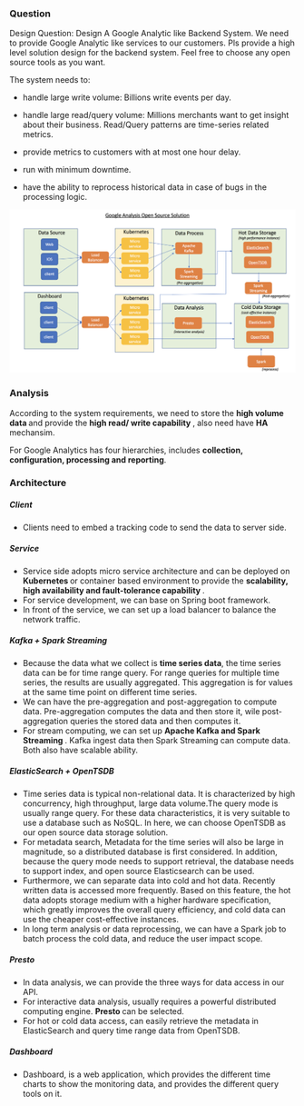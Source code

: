### Question
Design Question: Design A Google Analytic like Backend System. We need to provide Google Analytic like services to our customers. Pls provide a high level solution design for the backend system. Feel free to choose any open source tools as you want.

The system needs to:

- handle large write volume: Billions write events per day.

- handle large read/query volume: Millions merchants want to get insight about their business. Read/Query patterns are time-series related metrics.

- provide metrics to customers with at most one hour delay.

- run with minimum downtime.

- have the ability to reprocess historical data in case of bugs in the processing logic.

![architecture](architecture.png)

### Analysis
According to the system requirements, we need to store the <b> high volume data </b> and provide the <b> high read/ write capability </b>, also need have <b> HA </b> mechansim. 

For Google Analytics has four hierarchies, includes <b> collection, configuration, processing and reporting</b>.

### Architecture
##### Client
- Clients need to embed a tracking code to send the data to server side.
##### Service
- Service side adopts micro service architecture and can be deployed on <b> Kubernetes </b> or container based environment to provide the <b> scalability, high availability and fault-tolerance capability </b>.
- For service development, we can base on Spring boot framework.
- In front of the service, we can set up a load balancer to balance the network traffic.
##### Kafka + Spark Streaming
- Because the data what we collect is <b>time series data</b>, the time series data can be for time range query. For range queries for multiple time series, the results are usually aggregated. This aggregation is for values at the same time point on different time series. 
- We can have the pre-aggregation and post-aggregation to compute data. Pre-aggregation computes the data and then store it, wile post-aggregation queries the stored data and then computes it. 
- For stream computing, we can set up <b> Apache Kafka and Spark Streaming </b>. Kafka ingest data then Spark Streaming can compute data. Both also have scalable ability.
#####  ElasticSearch + OpenTSDB
- Time series data is typical non-relational data. It is characterized by high concurrency, high throughput, large data volume.The query mode is usually range query. For these data characteristics, it is very suitable to use a database such as NoSQL. In here, we can choose OpenTSDB as our open source data storage solution. 
- For metadata search, Metadata for the time series will also be large in magnitude, so a distributed database is first considered. In addition, because the query mode needs to support retrieval, the database needs to support index, and open source Elasticsearch can be used.
- Furthermore, we can separate data into cold and hot data. Recently written data is accessed more frequently. Based on this feature, the hot data adopts storage medium with a higher hardware specification, which greatly improves the overall query efficiency, and cold data can use the cheaper cost-effective instances.
- In long term analysis or data reprocessing, we can have a Spark job to batch process the cold data, and reduce the user impact scope. 
##### Presto
- In data analysis, we can provide the three ways for data access in our API.
- For interactive data analysis, usually requires a powerful distributed computing engine. <b> Presto </b> can be selected. 
- For hot or cold data access, can easily retrieve the metadata in ElasticSearch and query   time range data from OpenTSDB.
##### Dashboard
- Dashboard, is a web application, which provides the different time charts to show the monitoring data, and provides the different query tools on it.